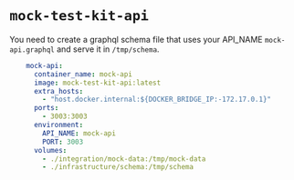 # `mock-test-kit-api`

You need to create a graphql schema file that uses your API_NAME `mock-api.graphql` and 
serve it in `/tmp/schema`.

```yaml
    mock-api:
      container_name: mock-api
      image: mock-test-kit-api:latest
      extra_hosts:
        - "host.docker.internal:${DOCKER_BRIDGE_IP:-172.17.0.1}"
      ports:
        - 3003:3003
      environment:
        API_NAME: mock-api
        PORT: 3003
      volumes:
        - ./integration/mock-data:/tmp/mock-data
        - ./infrastructure/schema:/tmp/schema
```
